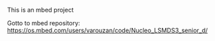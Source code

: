 This is an mbed project

Gotto to mbed repository: https://os.mbed.com/users/varouzan/code/Nucleo_LSMDS3_senior_d/


